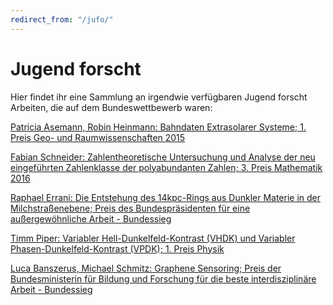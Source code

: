 ```yaml
---
redirect_from: "/jufo/"
---
```


# Jugend forscht

Hier findet ihr eine Sammlung an irgendwie verfügbaren Jugend forscht Arbeiten, die auf dem Bundeswettbewerb waren:


[Patricia Asemann, Robin Heinmann: Bahndaten Extrasolarer Systeme; 1. Preis Geo- und Raumwissenschaften 2015](/papers/Aseman15.pdf)

[Fabian Schneider: Zahlentheoretische Untersuchung und Analyse der neu eingeführten Zahlenklasse der polyabundanten Zahlen; 3. Preis Mathematik 2016](http://fschneider.info/science/science/PAN.pdf)

[Raphael Errani: Die Entstehung des 14kpc-Rings aus Dunkler Materie in der Milchstraßenebene; Preis des Bundespräsidenten für eine außergewöhnliche Arbeit - Bundessieg
](https://arxiv.org/pdf/0810.5300.pdf$$yPreprint)

[Timm Piper: Variabler Hell-Dunkelfeld-Kontrast (VHDK) und Variabler Phasen-Dunkelfeld-Kontrast (VPDK); 1. Preis Physik ](https://www.dgzfp.de/Portals/24/IZ/PDF/Jugend%20forscht/RW%20Rheinland-Pfalz%20-%20Bitburg%202012.pdf)

[Luca Banszerus, Michael Schmitz: Graphene Sensoring; Preis der Bundesministerin für Bildung und Forschung für die beste interdisziplinäre Arbeit - Bundessieg ](http://www.jufo.stmg.de/2010/Graphene/Graphene.pdf)
